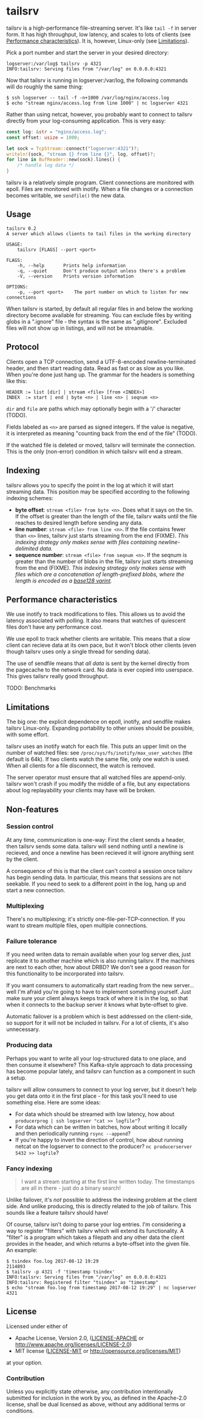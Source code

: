 # tailsrv

tailsrv is a high-performance file-streaming server. It's like `tail -f` in
server form. It has high throughput, low latency, and scales to lots of clients
(see [Performance characteristics](#performance-characteristics)). It is,
however, Linux-only (see [Limitations](#limitations)).

Pick a port number and start the server in your desired directory:

```
logserver:/var/log$ tailsrv -p 4321
INFO:tailsrv: Serving files from "/var/log" on 0.0.0.0:4321
```

Now that tailsrv is running in logserver:/var/log, the following commands will
do roughly the same thing:

```
$ ssh logserver -- tail -f -n+1000 /var/log/nginx/access.log
$ echo "stream nginx/access.log from line 1000" | nc logserver 4321
```

Rather than using netcat, however, you probably want to connect to tailsrv
directly from your log-consuming application. This is very easy:

```rust
const log: &str = "nginx/access.log";
const offset: usize = 1000;

let sock = TcpStream::connect("logserver:4321")?;
writeln!(sock, "stream {} from line {}", log, offset)?;
for line in BufReader::new(sock).lines() {
    /* handle log data */
}
```

tailsrv is a relatively simple program. Client connections are monitored with
epoll. Files are monitored with inotify. When a file changes or a connection
becomes writable, we `sendfile()` the new data.

## Usage

```
tailsrv 0.2
A server which allows clients to tail files in the working directory

USAGE:
    tailsrv [FLAGS] --port <port>

FLAGS:
    -h, --help       Prints help information
    -q, --quiet      Don't produce output unless there's a problem
    -V, --version    Prints version information

OPTIONS:
    -p, --port <port>    The port number on which to listen for new connections
```

When tailsrv is started, by default all regular files in and below the working
directory become available for streaming. You can exclude files by writing
globs in a ".ignore" file - the syntax is the same as ".gitignore". Excluded
files will not show up in listings, and will not be streamable.

## Protocol

Clients open a TCP connection, send a UTF-8-encoded newline-terminated header,
and then start reading data. Read as fast or as slow as you like. When you're
done just hang up. The grammar for the headers is something like this:

```
HEADER := list [dir] | stream <file> [from <INDEX>]
INDEX  := start | end | byte <n> | line <n> | seqnum <n>
```

`dir` and `file` are paths which may optionally begin with a '/' character
(TODO).

Fields labeled as `<n>` are parsed as signed integers. If the value is
negative, it is interpreted as meaning "counting back from the end of the file"
(TODO).

If the watched file is deleted or moved, tailsrv will terminate the connection.
This is the only (non-error) condition in which tailsrv will end a stream.

## Indexing

tailsrv allows you to specify the point in the log at which it will start
streaming data. This position may be specified according to the following
indexing schemes:

- **byte offset**: `stream <file> from byte <n>`. Does what it says on the tin.
  If the offset is greater than the length of the file, tailsrv waits until the
  file reaches to desired length before sending any data.
- **line number**: `stream <file> from line <n>`. If the file contains fewer
  than `<n>` lines, tailsrv just starts streaming from the end (FIXME).
  *This indexing strategy only makes sense with files containing
  newline-delimited data.*
- **sequence number**: `stream <file> from seqnum <n>`. If the seqnum
  is greater than the number of blobs in the file, tailsrv just starts
  streaming from the end (FIXME). *This indexing strategy only makes sense with
  files which are a concatenation of length-prefixed blobs, where the length is
  encoded as a [base128 varint].*

[base128 varint]: https://developers.google.com/protocol-buffers/docs/encoding#varints

## Performance characteristics

We use inotify to track modifications to files. This allows us to avoid the
latency associated with polling. It also means that watches of quiescent files
don't have any performance cost.

We use epoll to track whether clients are writable. This means that a slow
client can recieve data at its own pace, but it won't block other clients (even
though tailsrv uses only a single thread for sending data).

The use of sendfile means that *all data* is sent by the kernel directly from
the pagecache to the network card. No data is ever copied into userspace. This
gives tailsrv really good throughput.

TODO: Benchmarks

## Limitations

The big one: the explicit dependence on epoll, inotify, and sendfile makes
tailsrv Linux-only. Expanding portability to other unixes should be possible,
with some effort.

tailsrv uses an inotify watch for each file. This puts an upper limit on the
number of watched files: see `/proc/sys/fs/inotify/max_user_watches` (the
default is 64k). If two clients watch the same file, only one watch is used.
When all clients for a file disconnect, the watch is removed.

The server operator must ensure that all watched files are append-only. tailsrv
won't crash if you modify the middle of a file, but any expectations about log
replayability your clients may have will be broken.

## Non-features

### Session control

At any time, communication is one-way: First the client sends a header, then
tailsrv sends some data. tailsrv will send nothing until a newline is recieved,
and once a newline has been recieved it will ignore anything sent by the
client.

A consequence of this is that the client can't control a session once tailsrv
has begin sending data. In particular, this means that sessions are not
seekable. If you need to seek to a different point in the log, hang up and
start a new connection.

### Multiplexing

There's no multiplexing; it's strictly one-file-per-TCP-connection. If you want
to stream multiple files, open multiple connections.

### Failure tolerance

If you need writen data to remain available when your log server dies, just
replicate it to another machine which is also running tailsrv. If the machines
are next to each other, how about DRBD? We don't see a good reason for this
functionality to be incorporated into tailsrv.

If you want consumers to automatically start reading from the new server...
well I'm afraid you're going to have to implement something yourself. Just make
sure your client always keeps track of where it is in the log, so that when it
connects to the backup server it knows what byte-offset to give.

Automatic failover is a problem which is best addressed on the client-side, so
support for it will not be included in tailsrv. For a lot of clients, it's also
unnecessary.

### Producing data

Perhaps you want to write all your log-structured data to one place, and then
consume it elsewhere? This Kafka-style approach to data processing has become
popular lately, and tailsrv can function as a component in such a setup.

tailsrv will allow consumers to connect to your log server, but it doesn't help
you get data onto it in the first place - for this task you'll need to use
something else. Here are some ideas:

- For data which should be streamed with low latency, how about `producerprog |
  ssh logserver "cat >> logfile"`?
- For data which can be written in batches, how about writing it locally and
  then periodically running `rsync --append`?
- If you're happy to invert the direction of control, how about running netcat
  on the logserver to connect to the producer?  `nc producerserver 5432 >>
  logfile`?

### Fancy indexing

> I want a stream starting at the first line written today. The timestamps are
> all in there - just do a binary search!

Unlike failover, it's *not* possible to address the indexing problem at the
client side. And unlike producing, this is directly related to the job of
tailsrv. This sounds like a feature tailsrv should have!

Of course, tailsrv isn't doing to parse your log entries. I'm considering a way
to register "filters" with tailsrv which will extend its functionality. A
"filter" is a program which takes a filepath and any other data the client
provides in the header, and which returns a byte-offset into the given file. An
example:

```
$ tsindex foo.log 2017-08-12 19:29
2114893
$ tailsrv -p 4321 -f 'timestamp tsindex'
INFO:tailsrv: Serving files from "/var/log" on 0.0.0.0:4321
INFO:tailsrv: Registered filter "tsindex" as "timestamp"
$ echo "stream foo.log from timestamp 2017-08-12 19:29" | nc logserver 4321
```

## License

Licensed under either of

 * Apache License, Version 2.0, ([LICENSE-APACHE](LICENSE-APACHE) or
   http://www.apache.org/licenses/LICENSE-2.0)
 * MIT license ([LICENSE-MIT](LICENSE-MIT) or
   http://opensource.org/licenses/MIT)

at your option.

### Contribution

Unless you explicitly state otherwise, any contribution intentionally submitted
for inclusion in the work by you, as defined in the Apache-2.0 license, shall
be dual licensed as above, without any additional terms or conditions.
